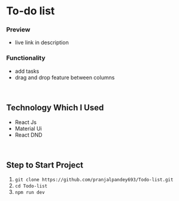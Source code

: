 # To-do list

 ### Preview
 - live link in description

 ### Functionality
    
 - add tasks 
 - drag and drop feature between columns

 <br/>
 
 ## Technology Which I Used
 
 - React Js
 - Material Ui
 - React DND

<br />

 ## Step to Start Project
 
 1. `git clone https://github.com/pranjalpandey693/Todo-list.git`
 2. `cd Todo-list`
 3. `npm run dev`



